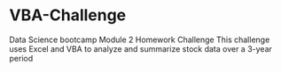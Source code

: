 # VBA-Challenge
Data Science bootcamp Module 2 Homework Challenge 
This challenge uses Excel and VBA to analyze and summarize stock data over a 3-year period
